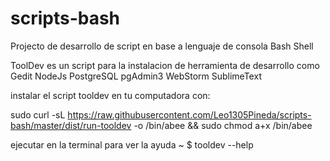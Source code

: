 # scripts-bash
Projecto de desarrollo de script en base a lenguaje de consola Bash Shell

ToolDev es un script para la instalacion de herramienta de desarrollo como 
	Gedit
	NodeJs
	PostgreSQL
	pgAdmin3
	WebStorm
	SublimeText

instalar el script tooldev en tu computadora con:

sudo curl -sL https://raw.githubusercontent.com/Leo1305Pineda/scripts-bash/master/dist/run-tooldev -o /bin/abee && sudo chmod a+x /bin/abee

ejecutar en la terminal para ver la ayuda  ~ $ tooldev --help

